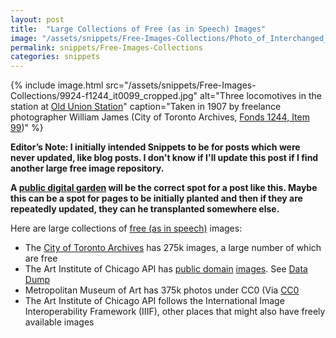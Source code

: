 ```yaml
---
layout: post
title:  "Large Collections of Free (as in Speech) Images"
image: "/assets/snippets/Free-Images-Collections/Photo_of_Interchanged_by_Willem_de_Kooning.jpg"
permalink: snippets/Free-Images-Collections
categories: snippets
---
```


{% include image.html 
   src="/assets/snippets/Free-Images-Collections/9924-f1244_it0099_cropped.jpg" 
   alt="Three locomotives in the station at [Old Union Station](https://en.wikipedia.org/wiki/Toronto_Union_Station_(1873))"
   caption="Taken in 1907 by freelance photographer William James (City of Toronto Archives, [Fonds 1244, Item 99](https://gencat.eloquent-systems.com/city-of-toronto-archives-m-permalink.html?key=48963))" 
%}

**Editor’s Note: I initially intended Snippets to be for posts which were never updated, like blog posts. I don't know if I'll update this post if I find another large free image repository.** 

**A [public digital garden](https://github.com/RamVasuthevan/Personal-Website/pull/307) will be the correct spot for a post like this. Maybe this can be a spot for pages to be initially planted and then if they are repeatedly updated, they can he transplanted somewhere else.**

Here are large collections of [free (as in speech)](https://en.wikipedia.org/wiki/Gratis_versus_libre) images:
- The [City of Toronto Archives](https://gencat4.eloquent-systems.com/webcat/request/Action?ClientSession=-35160611:18e551780cd:-7b83&TemplateProcessID=6000_3355&CMD_(SearchRequest)[12]=&PromptID=&ParamID=&RequesterType=SearchTemplate&browseData=1&bCachable=1&Keyword=0&POI30_51522=119) has 275k images, a large number of which are free
- The Art Institute of Chicago API has [public domain](https://www.artic.edu/terms#:~:text=certain%20images%20of%20works%20in%20the%20collection%20believed%20to%20be%20in%20the%20public%20domain%20or%20to%20which%20the%20museum%20otherwise%20waives%20any%20copyright%20it%20might%20have%20been%20made%20available%20by%20aic%20under%20the%20creative%20commons%20zero%20(cc0)%20license.) [images](https://api.artic.edu/docs/#images). See [Data Dump](https://api.artic.edu/docs/#data-dumps)
- Metropolitan Museum of Art has 375k photos under CC0 (Via [CC0](https://creativecommons.org/public-domain/cc0/#:~:text=Metropolitan%20Museum%20of,greater%20collaboration%20possible.)
- The Art Institute of Chicago API follows the International Image Interoperability Framework (IIIF), other places that might also have freely available images 